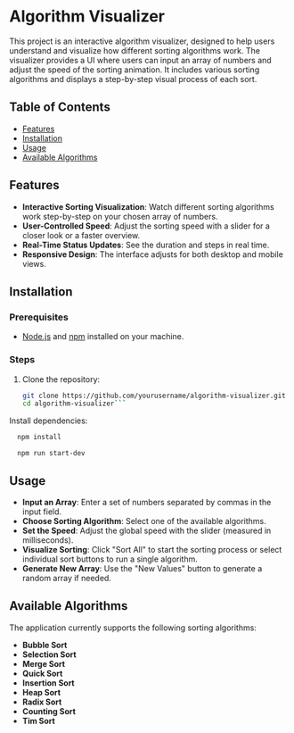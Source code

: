 # Algorithm Visualizer

This project is an interactive algorithm visualizer, designed to help users understand and visualize how different sorting algorithms work. The visualizer provides a UI where users can input an array of numbers and adjust the speed of the sorting animation. It includes various sorting algorithms and displays a step-by-step visual process of each sort.

## Table of Contents
- [Features](#features)
- [Installation](#installation)
- [Usage](#usage)
- [Available Algorithms](#available-algorithms)

## Features

- **Interactive Sorting Visualization**: Watch different sorting algorithms work step-by-step on your chosen array of numbers.
- **User-Controlled Speed**: Adjust the sorting speed with a slider for a closer look or a faster overview.
- **Real-Time Status Updates**: See the duration and steps in real time.
- **Responsive Design**: The interface adjusts for both desktop and mobile views.

## Installation

### Prerequisites

- [Node.js](https://nodejs.org/) and [npm](https://www.npmjs.com/) installed on your machine.

### Steps

1. Clone the repository:

   ```bash
   git clone https://github.com/yourusername/algorithm-visualizer.git
   cd algorithm-visualizer```
   
Install dependencies:

 ```bash
   npm install
 ```
 ```Run the application:
   npm run start-dev
 ```
## Usage
- **Input an Array**: Enter a set of numbers separated by commas in the input field.
- **Choose Sorting Algorithm**: Select one of the available algorithms.
- **Set the Speed**: Adjust the global speed with the slider (measured in milliseconds).
- **Visualize Sorting**: Click "Sort All" to start the sorting process or select individual sort buttons to run a single algorithm.
- **Generate New Array**: Use the "New Values" button to generate a random array if needed.

## Available Algorithms
The application currently supports the following sorting algorithms:

- **Bubble Sort**
- **Selection Sort**
- **Merge Sort**
- **Quick Sort**
- **Insertion Sort**
- **Heap Sort**
- **Radix Sort**
- **Counting Sort**
- **Tim Sort**